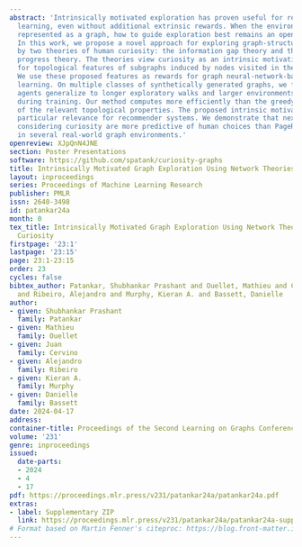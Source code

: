 ```yaml
---
abstract: 'Intrinsically motivated exploration has proven useful for reinforcement
  learning, even without additional extrinsic rewards. When the environment is naturally
  represented as a graph, how to guide exploration best remains an open question.
  In this work, we propose a novel approach for exploring graph-structured data motivated
  by two theories of human curiosity: the information gap theory and the compression
  progress theory. The theories view curiosity as an intrinsic motivation to optimize
  for topological features of subgraphs induced by nodes visited in the environment.
  We use these proposed features as rewards for graph neural-network-based reinforcement
  learning. On multiple classes of synthetically generated graphs, we find that trained
  agents generalize to longer exploratory walks and larger environments than are seen
  during training. Our method computes more efficiently than the greedy evaluation
  of the relevant topological properties. The proposed intrinsic motivations bear
  particular relevance for recommender systems. We demonstrate that next-node recommendations
  considering curiosity are more predictive of human choices than PageRank centrality
  in several real-world graph environments.'
openreview: XJpQnN4JNE
section: Poster Presentations
software: https://github.com/spatank/curiosity-graphs
title: Intrinsically Motivated Graph Exploration Using Network Theories of Human Curiosity
layout: inproceedings
series: Proceedings of Machine Learning Research
publisher: PMLR
issn: 2640-3498
id: patankar24a
month: 0
tex_title: Intrinsically Motivated Graph Exploration Using Network Theories of Human
  Curiosity
firstpage: '23:1'
lastpage: '23:15'
page: 23:1-23:15
order: 23
cycles: false
bibtex_author: Patankar, Shubhankar Prashant and Ouellet, Mathieu and Cervino, Juan
  and Ribeiro, Alejandro and Murphy, Kieran A. and Bassett, Danielle
author:
- given: Shubhankar Prashant
  family: Patankar
- given: Mathieu
  family: Ouellet
- given: Juan
  family: Cervino
- given: Alejandro
  family: Ribeiro
- given: Kieran A.
  family: Murphy
- given: Danielle
  family: Bassett
date: 2024-04-17
address:
container-title: Proceedings of the Second Learning on Graphs Conference
volume: '231'
genre: inproceedings
issued:
  date-parts:
  - 2024
  - 4
  - 17
pdf: https://proceedings.mlr.press/v231/patankar24a/patankar24a.pdf
extras:
- label: Supplementary ZIP
  link: https://proceedings.mlr.press/v231/patankar24a/patankar24a-supp.zip
# Format based on Martin Fenner's citeproc: https://blog.front-matter.io/posts/citeproc-yaml-for-bibliographies/
---
```

